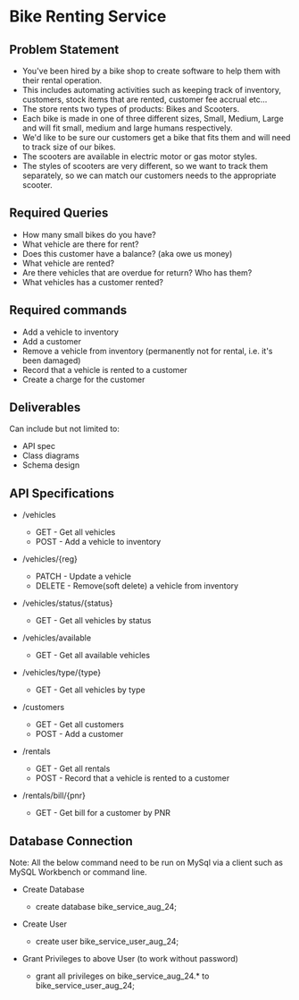 # Bike Renting Service

## Problem Statement
* You've been hired by a bike shop to create software 
to help them with their rental operation.
* This includes automating activities such as keeping track of 
inventory, customers, stock items that are rented, customer fee accrual etc...
* The store rents two types of products: Bikes and Scooters.
* Each bike is made in one of three different sizes, Small, Medium, Large 
and will fit small, medium and large humans respectively. 
* We'd like to be sure our customers get a bike that fits them and will need to track size of our bikes.
* The scooters are available in electric motor or gas motor styles.
* The styles of scooters are very different, 
so we want to track them separately, 
so we can match our customers needs to the appropriate scooter.



## Required Queries
* How many small bikes do you have?
* What vehicle are there for rent?
* Does this customer have a balance? (aka owe us money)
* What vehicle are rented?
* Are there vehicles that are overdue for return? Who has them?
* What vehicles has a customer rented?


## Required commands
* Add a vehicle to inventory
* Add a customer
* Remove a vehicle from inventory (permanently not for rental, i.e. it's been damaged)
* Record that a vehicle is rented to a customer
* Create a charge for the customer



## Deliverables
Can include but not limited to:
* API spec
* Class diagrams
* Schema design


## API Specifications
* /vehicles
  * GET - Get all vehicles
  * POST - Add a vehicle to inventory

* /vehicles/{reg}
  * PATCH - Update a vehicle
  * DELETE - Remove(soft delete) a vehicle from inventory

* /vehicles/status/{status}
  * GET - Get all vehicles by status

* /vehicles/available
  * GET - Get all available vehicles

* /vehicles/type/{type}
  * GET - Get all vehicles by type

* /customers
  * GET - Get all customers
  * POST - Add a customer
  
* /rentals
  * GET - Get all rentals
  * POST - Record that a vehicle is rented to a customer
  
* /rentals/bill/{pnr}
    * GET - Get bill for a customer by PNR

## Database Connection
Note: All the below command need to be run on MySql
via a client such as MySQL Workbench or command line.

* Create Database 
  * create database bike_service_aug_24;

* Create User
  * create user bike_service_user_aug_24;

* Grant Privileges to above User (to work without password)
  * grant all privileges on bike_service_aug_24.* to bike_service_user_aug_24;
